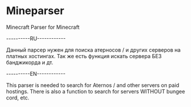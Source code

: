 # Mineparser
Minecraft Parser for Minecraft


----------RU------------

Данный парсер нужен для поиска атерносов / и других серверов на платных хостингах. Так же есть функция искать сервера БЕЗ банджикорда и дт.

----------EN------------

This parser is needed to search for Aternos / and other servers on paid hostings. There is also a function to search for servers WITHOUT bungee cord, etc.
